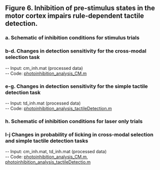 ## Figure 6. Inhibition of pre-stimulus states in the motor cortex impairs rule-dependent tactile detection. 
### a.	Schematic of inhibition conditions for stimulus trials
### b-d. Changes in detection sensitivity for the cross-modal selection task
  -- Input: cm_inh.mat (processed data)\
  -- Code: [photoinhibition_analysis_CM.m](photoinhibition_analysis_CM.m)
### e-g. Changes in detection sensitivity for the simple tactile detection task
  -- Input: td_inh.mat (processed data)\
  -- Code: [photoinhibition_analysis_tactileDetection.m](photoinhibition_analysis_tactileDetection.m)
### h. Schematic of inhibition conditions for laser only trials
### I-j Changes in probability of licking in cross-modal selection and simple tactile detection tasks
  -- Input: cm_inh.mat, td_inh.mat (processed data)\
  -- Code: [photoinhibition_analysis_CM.m](photoinhibition_analysis_CM.m), [photoinhibition_analysis_tactileDetectio.m](photoinhibition_analysis_tactileDetection.m)
